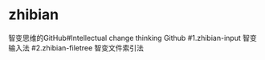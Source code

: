 # zhibian
智变思维的GitHub#Intellectual change thinking Github
#1.zhibian-input
智变输入法
#2.zhibian-filetree
智变文件索引法
